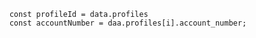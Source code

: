         const profileId = data.profiles
        const accountNumber = daa.profiles[i].account_number;

